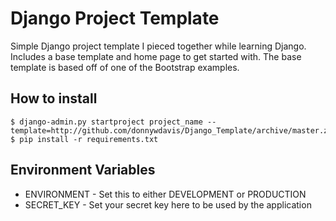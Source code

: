 # Django Project Template

Simple Django project template I pieced together while learning Django. Includes a base template and home page to get started with. The base template is based off of one of the Bootstrap examples. 


## How to install

    $ django-admin.py startproject project_name --template=http://github.com/donnywdavis/Django_Template/archive/master.zip
    $ pip install -r requirements.txt

## Environment Variables

- ENVIRONMENT - Set this to either DEVELOPMENT or PRODUCTION
- SECRET_KEY - Set your secret key here to be used by the application